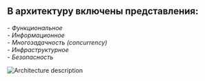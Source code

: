 **В архитектуру включены представления:**
---
*- Функциональное*  
*- Информационное*  
*- Многозадачность (concurrency)*  
*- Инфраструктурное*  
*- Безопасность*    

![Architecture description](https://github.com/user-attachments/assets/de5c47a3-f3d6-4794-b841-8f32e7bbc83c)
